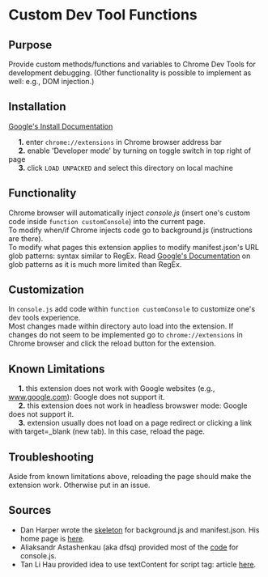 # Custom Dev Tool Functions

## Purpose
Provide custom methods/functions and variables to Chrome Dev Tools for development debugging.  (Other functionality is possible to implement as well: e.g., DOM injection.)

## Installation
[Google's Install Documentation](https://developer.chrome.com/docs/extensions/mv2/getstarted/)

&nbsp;&nbsp;&nbsp;&nbsp;&nbsp;**1.** enter `chrome://extensions` in Chrome browser address bar </br>
&nbsp;&nbsp;&nbsp;&nbsp;&nbsp;**2.** enable 'Developer mode' by turning on toggle switch in top right of page </br>
&nbsp;&nbsp;&nbsp;&nbsp;&nbsp;**3.** click `LOAD UNPACKED` and select this directory on local machine </br>

## Functionality 

Chrome browser will automatically inject *console.js* (insert one's custom code inside `function customConsole`) into the current page. </br>
To modify when/if Chrome injects code go to background.js (instructions are there). </br>
To modify what pages this extension applies to modify manifest.json's URL glob patterns: syntax similar to RegEx.  Read [Google's Documentation](https://developer.chrome.com/docs/extensions/mv2/match_patterns/) on glob patterns as it is much more limited than RegEx. </br>

## Customization

In `console.js` add code within `function customConsole` to customize one's dev tools experience. </br>
Most changes made within directory auto load into the extension.  If changes do not seem to be implemented go to `chrome://extensions` in Chrome browser and click the reload button for the extension. 

## Known Limitations
&nbsp;&nbsp;&nbsp;&nbsp;&nbsp;**1.** this extension does not work with Google websites (e.g., www.google.com): Google does not support it. </br>
&nbsp;&nbsp;&nbsp;&nbsp;&nbsp;**2.** this extension does not work in headless browswer mode: Google does not support it. </br>
&nbsp;&nbsp;&nbsp;&nbsp;&nbsp;**3.** extension usually does not load on a page redirect or clicking a link with target=_blank (new tab).  In this case, reload the page. </br>  

## Troubleshooting

Aside from known limitations above, reloading the page should make the extension work.  Otherwise put in an issue. 

## Sources
- Dan Harper wrote the [skeleton](https://gist.github.com/danharper/8364399) for background.js and manifest.json.  His home page is [here](http://danharper.me).
- Aliaksandr Astashenkau (aka dfsq) provided most of the [code](https://stackoverflow.com/questions/9051205/adding-custom-functionality-into-chromes-console) for console.js. 
- Tan Li Hau provided idea to use textContent for script tag: article [here](https://lihautan.com/personalised-development-workspace-with-chrome-extension/).
